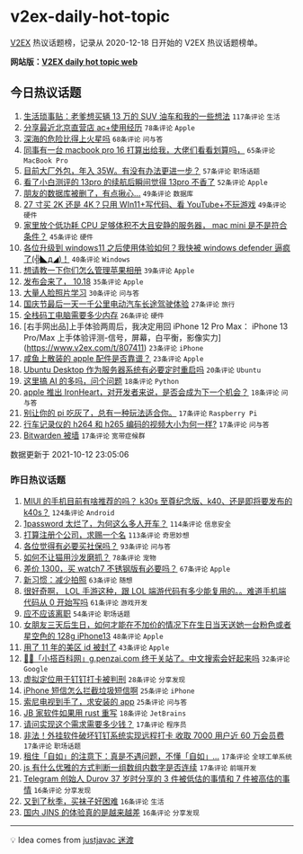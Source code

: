 # v2ex-daily-hot-topic

[V2EX](https://www.v2ex.com/) 热议话题榜，记录从 2020-12-18 日开始的 V2EX 热议话题榜单。

**网站版：[V2EX daily hot topic web](https://boojack.github.io/v2ex-daily-hot-topic-web/)**

## 今日热议话题

<!-- TODAY BEGIN -->

1. [生活琐事贴：老爹想买辆 13 万的 SUV 油车和我的一些想法](https://www.v2ex.com/t/807299) `117条评论` `生活`
1. [分享最近北京直营店 ac+使用经历](https://www.v2ex.com/t/807236) `78条评论` `Apple`
1. [深海的危险比得上火星吗](https://www.v2ex.com/t/807210) `68条评论` `问与答`
1. [同事有一台 macbook pro 16 打算出给我，大佬们看看划算吗，](https://www.v2ex.com/t/807267) `65条评论` `MacBook Pro`
1. [目前大厂外包，年入 35W。有没有办法更进一步？](https://www.v2ex.com/t/807238) `57条评论` `职场话题`
1. [看了小白测评的 13pro 的续航后瞬间觉得 13pro 不香了](https://www.v2ex.com/t/807290) `52条评论` `Apple`
1. [朋友的数据库被删了，有点揪心...](https://www.v2ex.com/t/807226) `49条评论` `数据库`
1. [27 寸买 2K 还是 4K？只用 WIn11+写代码、看 YouTube+不玩游戏](https://www.v2ex.com/t/807282) `49条评论` `硬件`
1. [家里放个低功耗 CPU 足够体积不大且安静的服务器， mac mini 是不是符合条件？](https://www.v2ex.com/t/807240) `45条评论` `硬件`
1. [各位升级到 windows11 之后使用体验如何？我快被 windows defender 逼疯了(╬◣д◢)！](https://www.v2ex.com/t/807331) `40条评论` `Windows`
1. [想请教一下你们怎么管理苹果相册](https://www.v2ex.com/t/807317) `39条评论` `Apple`
1. [发布会来了， 10.18](https://www.v2ex.com/t/807432) `35条评论` `Apple`
1. [大量人脸照片学习](https://www.v2ex.com/t/807214) `30条评论` `问与答`
1. [国庆节最后一天一千公里电动汽车长途驾驶体验](https://www.v2ex.com/t/807369) `27条评论` `旅行`
1. [全栈码工电脑需要多少内存](https://www.v2ex.com/t/807387) `26条评论` `硬件`
1. [右手网出品]上手体验两周后，我决定用回 iPhone 12 Pro Max： iPhone 13 Pro/Max 上手体验评测-信号，屏幕，白平衡，影像实力](https://www.v2ex.com/t/807411) `23条评论` `iPhone`
1. [咸鱼上散装的 apple 配件是否靠谱？](https://www.v2ex.com/t/807234) `23条评论` `Apple`
1. [Ubuntu Desktop 作为服务器系统有必要定时重启吗](https://www.v2ex.com/t/807401) `20条评论` `Ubuntu`
1. [这里搞 AI 的多吗，问个问题](https://www.v2ex.com/t/807396) `18条评论` `Python`
1. [apple 推出 IronHeart，对开发者来说，是否会成为下一个机会？](https://www.v2ex.com/t/807191) `18条评论` `问与答`
1. [别让你的 pi 吃灰了，总有一种玩法适合你。](https://www.v2ex.com/t/807249) `17条评论` `Raspberry Pi`
1. [行车记录仪的 h264 和 h265 编码的视频大小为何一样?](https://www.v2ex.com/t/807217) `17条评论` `问与答`
1. [Bitwarden 被墙](https://www.v2ex.com/t/807213) `17条评论` `宽带症候群`

数据更新于 2021-10-12 23:05:06

<!-- TODAY END -->

### 昨日热议话题

<!-- YESTERDAY BEGIN -->

1. [MIUI 的手机目前有啥推荐的吗？ k30s 至尊纪念版、k40、还是即将要发布的 k40s？](https://www.v2ex.com/t/806981) `124条评论` `Android`
1. [1password 太烂了，为何这么多人开车？](https://www.v2ex.com/t/806965) `114条评论` `信息安全`
1. [打算注册个公司，求赐一个名](https://www.v2ex.com/t/806941) `113条评论` `奇思妙想`
1. [各位觉得有必要买社保吗？](https://www.v2ex.com/t/806939) `93条评论` `问与答`
1. [如何不让猫用沙发磨抓？](https://www.v2ex.com/t/806972) `78条评论` `宠物`
1. [差价 1300，买 watch7 不锈钢版有必要吗？](https://www.v2ex.com/t/806940) `67条评论` `Apple`
1. [新习惯：减少拍照](https://www.v2ex.com/t/806970) `63条评论` `随想`
1. [很好奇啊， LOL 手游这种，跟 LOL 端游代码有多少能复用的。。难道手机端代码从 0 开始写吗](https://www.v2ex.com/t/807036) `61条评论` `游戏开发`
1. [应不应该离职](https://www.v2ex.com/t/807016) `54条评论` `职场话题`
1. [女朋友三天后生日，如何才能在不加价的情况下在生日当天送她一台粉色或者星空色的 128g iPhone13](https://www.v2ex.com/t/806983) `48条评论` `Apple`
1. [用了 11 年的美区 id 被封了](https://www.v2ex.com/t/807152) `43条评论` `Apple`
1. [🎉🎉「小搭百科网」g.penzai.com 终于关站了。中文搜索会好起来吗](https://www.v2ex.com/t/807150) `32条评论` `Google`
1. [虚拟定位用于钉钉打卡被判刑](https://www.v2ex.com/t/807144) `28条评论` `分享发现`
1. [iPhone 短信怎么拦截垃圾短信啊](https://www.v2ex.com/t/807026) `25条评论` `iPhone`
1. [索尼电视到手了，求安装的 app](https://www.v2ex.com/t/806933) `25条评论` `问与答`
1. [JB 家软件如果用 rust 重写](https://www.v2ex.com/t/806945) `18条评论` `JetBrains`
1. [请问实现这个需求需要多少钱？](https://www.v2ex.com/t/807131) `17条评论` `程序员`
1. [非法！外挂软件破坏钉钉系统实现远程打卡 收取 7000 用户近 60 万会员费](https://www.v2ex.com/t/807076) `17条评论` `职场话题`
1. [租住「自如」的注意下：真是不遇问题，不懂「自如」...](https://www.v2ex.com/t/807008) `17条评论` `全球工单系统`
1. [js 有什么优雅的方式判断一组数组内数字是否连续](https://www.v2ex.com/t/806938) `17条评论` `前端开发`
1. [Telegram 创始人 Durov 37 岁时分享的 3 件被低估的事情和 7 件被高估的事情](https://www.v2ex.com/t/807160) `16条评论` `分享发现`
1. [又到了秋季，买袜子好困难](https://www.v2ex.com/t/807056) `16条评论` `生活`
1. [国内 JINS 的体验真的是越来越差](https://www.v2ex.com/t/807051) `16条评论` `分享发现`

<!-- YESTERDAY END -->

---

💡 Idea comes from [justjavac 迷渡](https://github.com/justjavac/)
